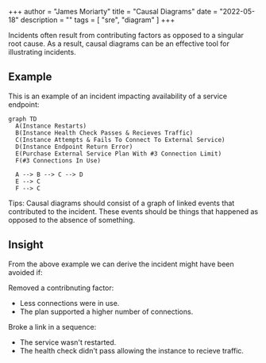 +++
author = "James Moriarty"
title = "Causal Diagrams"
date = "2022-05-18"
description = ""
tags = [
  "sre",
  "diagram"
]
+++

Incidents often result from contributing factors as opposed to a singular root cause. As a result, causal diagrams can be an effective tool for illustrating incidents.

## Example

This is an example of an incident impacting availability of a service endpoint:

```mermaid
graph TD
  A(Instance Restarts)
  B(Instance Health Check Passes & Recieves Traffic)
  C(Instance Attempts & Fails To Connect To External Service)
  D(Instance Endpoint Return Error)
  E(Purchase External Service Plan With #3 Connection Limit)
  F(#3 Connections In Use)
  
  A --> B --> C --> D
  E --> C
  F --> C
```
Tips: Causal diagrams should consist of a graph of linked events that contributed to the incident. These events should be things that happened as opposed to the absence of something.

## Insight

From the above example we can derive the incident might have been avoided if:

Removed a contribnuting factor:
* Less connections were in use.
* The plan supported a higher number of connections.

Broke a link in a sequence:
* The service wasn't restarted.
* The health check didn't pass allowing the instance to recieve traffic.



